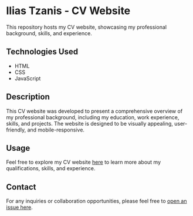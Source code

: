 # Ilias Tzanis - CV Website

This repository hosts my CV website, showcasing my professional background, skills, and experience.

## Technologies Used
- HTML
- CSS
- JavaScript

## Description
This CV website was developed to present a comprehensive overview of my professional background, including my education, work experience, skills, and projects. The website is designed to be visually appealing, user-friendly, and mobile-responsive.

## Usage
Feel free to explore my CV website [here](https://iliastzanis.github.io) to learn more about my qualifications, skills, and experience.

## Contact
For any inquiries or collaboration opportunities, please feel free to [open an issue here](https://github.com/iliastzanis/iliastzanis/issues/new/choose).

